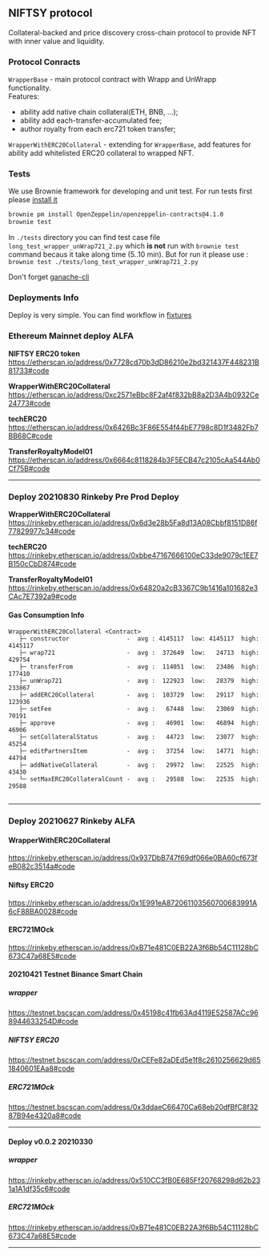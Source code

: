 ## NIFTSY protocol
Collateral-backed and price discovery cross-chain protocol to provide NFT with
 inner value and liquidity.

### Protocol Conracts
`WrapperBase` - main protocol contract with Wrapp and UnWrapp functionality.  
Features:
 - ability add native chain collateral(ETH, BNB, ...);
 - ability add each-transfer-accumulated fee;
 - author royalty from each erc721 token transfer;  

`WrapperWithERC20Collateral` - extending for `WrapperBase`, add features for 
ability add whitelisted ERC20 collateral to wrapped NFT.

### Tests
We use Brownie framework for developing and unit test. For run tests
first please [install it](https://eth-brownie.readthedocs.io/en/stable/install.html)

```bash
brownie pm install OpenZeppelin/openzeppelin-contracts@4.1.0
brownie test
```
In `./tests` directory you can find test case file `long_test_wrapper_unWrap721_2.py` 
which **is not** run with `brownie test` command becaus it take  along time (5..10 min).
But for  run it please use : `brownie test ./tests/long_test_wrapper_unWrap721_2.py`


Don't forget [ganache-cli](https://www.npmjs.com/package/ganache-cli)

### Deployments Info
Deploy is very simple. You can find workflow in 
[fixtures](./tests/fixtures/deploy_env.py) 

### Ethereum Mainnet deploy ALFA 
**NIFTSY ERC20 token**  
https://etherscan.io/address/0x7728cd70b3dD86210e2bd321437F448231B81733#code

**WrapperWithERC20Collateral**   
https://etherscan.io/address/0xc2571eBbc8F2af4f832bB8a2D3A4b0932Ce24773#code

**techERC20**  
https://etherscan.io/address/0x6426Bc3F86E554f44bE7798c8D1f3482Fb7BB68C#code

**TransferRoyaltyModel01**  
https://etherscan.io/address/0x6664c8118284b3F5ECB47c2105cAa544Ab0Cf75B#code


----
### Deploy 20210830 Rinkeby Pre Prod Deploy
**WrapperWithERC20Collateral**  
https://rinkeby.etherscan.io/address/0x6d3e28b5Fa8d13A08Cbbf8151D86f77829977c34#code  

**techERC20**
https://rinkeby.etherscan.io/address/0xbbe47167666100eC33de9079c1EE7B150cCbD874#code  


**TransferRoyaltyModel01**
https://rinkeby.etherscan.io/address/0x64820a2cB3367C9b1416a101682e3CAc7E7392a9#code  



#### Gas Consumption Info
```
WrapperWithERC20Collateral <Contract>
   ├─ constructor                -  avg : 4145117  low: 4145117  high: 4145117
   ├─ wrap721                    -  avg :  372649  low:   24713  high:  429754
   ├─ transferFrom               -  avg :  114051  low:   23486  high:  177410
   ├─ unWrap721                  -  avg :  122923  low:   28379  high:  233867
   ├─ addERC20Collateral         -  avg :  103729  low:   29117  high:  123936
   ├─ setFee                     -  avg :   67448  low:   23069  high:   70191
   ├─ approve                    -  avg :   46901  low:   46894  high:   46906
   ├─ setCollateralStatus        -  avg :   44723  low:   23077  high:   45254
   ├─ editPartnersItem           -  avg :   37254  low:   14771  high:   44794
   ├─ addNativeCollateral        -  avg :   29972  low:   22525  high:   43430
   └─ setMaxERC20CollateralCount -  avg :   29588  low:   22535  high:   29588


```

----


### Deploy 20210627 Rinkeby ALFA
#### WrapperWithERC20Collateral  
https://rinkeby.etherscan.io/address/0x937DbB747f69df066e0BA60cf673feB082c3514a#code

#### Niftsy ERC20
https://rinkeby.etherscan.io/address/0x1E991eA872061103560700683991A6cF88BA0028#code

#### ERC721MOck
https://rinkeby.etherscan.io/address/0xB71e481C0EB22A3f6Bb54C11128bC673C47a68E5#code



#### 20210421 Testnet Binance Smart Chain
##### wrapper
https://testnet.bscscan.com/address/0x45198c41fb63Ad4119E52587ACc968944633254D#code

##### NIFTSY ERC20
https://testnet.bscscan.com/address/0xCEFe82aDEd5e1f8c2610256629d651840601EAa8#code

##### ERC721MOck
https://testnet.bscscan.com/address/0x3ddaeC66470Ca68eb20dfBfC8f3287B94e4320a8#code


----

#### Deploy v0.0.2 20210330
##### wrapper  
https://rinkeby.etherscan.io/address/0x510CC3fB0E685Ff20768298d62b231a1A1df35c6#code

##### ERC721MOck
https://rinkeby.etherscan.io/address/0xB71e481C0EB22A3f6Bb54C11128bC673C47a68E5#code

---
